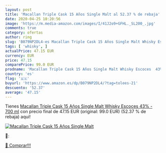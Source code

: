 ```yaml
---
layout: post
title: 'Macallan Triple Cask 15 Años Single Malt al 52.37 % de rebaja'
date: 2020-04-25 10:20:56
image: 'https://m.media-amazon.com/images/I/41J2o9+GFHL._SL200_.jpg'
comments: true
category: ofertas
author: ring
slug: 'B079NP2DL4-es Macallan Triple Cask 15 Años Single Malt Whisky Escoces...'
tags: [ 'whisky', ]
actualPrice: 47.15 EUR
currency: EUR
price: 47.15
comparePrice: 99.0 EUR
prodname: 'Macallan Triple Cask 15 Años Single Malt Whisky Escoces  43% - 700 ml'
country: 'es'
flag: '🇪🇸'
buyurl: 'https://www.amazon.es/dp/B079NP2DL4/?tag=tolees-21'
descuento: '52.37'
average: '47.15'
---
```


Tienes [Macallan Triple Cask 15 Años Single Malt Whisky Escoces  43% - 700 ml](https://www.amazon.es/dp/B079NP2DL4/?tag=tolees-21) con precio final de  47.15 EUR (original: 99.0 EUR) (52.37 %  de rebaja) aqui!

[![Macallan Triple Cask 15 Años Single Malt](https://m.media-amazon.com/images/I/41J2o9+GFHL._SL200_.jpg)](https://www.amazon.es/dp/B079NP2DL4/?tag=tolees-21)

🔎:


[🛒 Comprar!!!](https://www.amazon.es/dp/B079NP2DL4/?tag=tolees-21)
